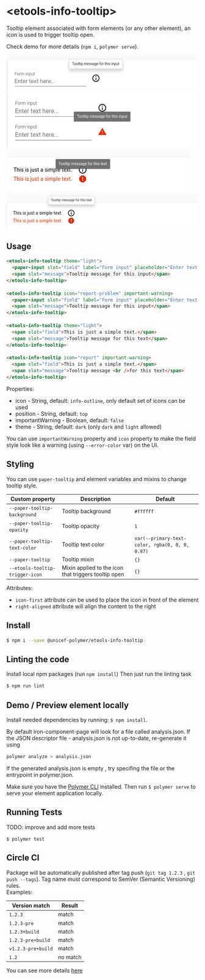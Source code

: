 # \<etools-info-tooltip\>

Tooltip element associated with form elements (or any other element),
an icon is used to trigger tooltip open.

Check demo for more details (`npm i`, `polymer serve`).

![paper-input tooltip](https://raw.githubusercontent.com/unicef-polymer/etools-info-tooltip/HEAD/screenshots/tooltip_for_paper_input.png)
![paper-input-tooltip important warning](https://raw.githubusercontent.com/unicef-polymer/etools-info-tooltip/HEAD/screenshots/tooltip_important_warning_for_paper_input.png)
![text element important warning tooltip](https://raw.githubusercontent.com/unicef-polymer/etools-info-tooltip/HEAD/screenshots/tooltip-important-warnin_text_elementg.png)
![text element tooltip](https://raw.githubusercontent.com/unicef-polymer/etools-info-tooltip/HEAD/screenshots/tooltip_text_element.png)

## Usage

```html
<etools-info-tooltip theme="light">
  <paper-input slot="field" label="Form input" placeholder="Enter text here..."></paper-input>
  <span slot="message">Tooltip message for this input</span>
</etools-info-tooltip>

<etools-info-tooltip icon="report-problem" important-warning>
  <paper-input slot="field" label="Form input" placeholder="Enter text here..."></paper-input>
  <span slot="message">Tooltip message for this input</span>
</etools-info-tooltip>

<etools-info-tooltip theme="light">
  <span slot="field">This is just a simple text.</span>
  <span slot="message">Tooltip message for this text</span>
</etools-info-tooltip>

<etools-info-tooltip icon="report" important-warning>
  <span slot="field">This is just a simple text.</span>
  <span slot="message">Tooltip message <br />for this text</span>
</etools-info-tooltip>
```

Properties:

- icon - String, default: `info-outline`, only default set of icons can be used
- position - String, default: `top`
- importantWarning - Boolean, default: `false`
- theme - String, default: `dark` (only `dark` and `light` allowed)

You can use `importantWarning` property and `icon` property to make the field style look like a warning
(using `--error-color` var) on the UI.

## Styling

You can use `paper-tooltip` and element variables and mixins to change tooltip style.

| Custom property                 | Description                                          | Default                                         |
| ------------------------------- | ---------------------------------------------------- | ----------------------------------------------- |
| `--paper-tooltip-background`    | Tooltip background                                   | `#ffffff`                                       |
| `--paper-tooltip-opacity`       | Tooltip opacity                                      | `1`                                             |
| `--paper-tooltip-text-color`    | Tooltip text color                                   | `var(--primary-text-color, rgba(0, 0, 0, 0.87)` |
| `--paper-tooltip`               | Tooltip mixin                                        | `{}`                                            |
| `--etools-tooltip-trigger-icon` | Mixin applied to the icon that triggers tooltip open | `{}`                                            |

Attributes:

- `icon-first` attribute can be used to place the icon in front of the element
- `right-aligned` attribute will align the content to the right

## Install

```bash
$ npm i --save @unicef-polymer/etools-info-tooltip
```

## Linting the code

Install local npm packages (run `npm install`)
Then just run the linting task

```bash
$ npm run lint
```

## Demo / Preview element locally

Install needed dependencies by running: `$ npm install`.

By default iron-component-page will look for a file called analysis.json. If the JSON descriptor file - analysis.json is not up-to-date, re-generate it using

```bash
polymer analyze > analysis.json
```

If the generated analysis.json is empty , try specifing the file or the entrypoint in polymer.json.

Make sure you have the [Polymer CLI](https://www.npmjs.com/package/polymer-cli) installed. Then run `$ polymer serve` to serve your element application locally.

## Running Tests

TODO: improve and add more tests

```
$ polymer test
```

## Circle CI

Package will be automatically published after tag push (`git tag 1.2.3` , `git push --tags`). Tag name must correspond to SemVer (Semantic Versioning) rules.  
Examples:

| Version match      | Result   |
| ------------------ | -------- |
| `1.2.3`            | match    |
| `1.2.3-pre`        | match    |
| `1.2.3+build`      | match    |
| `1.2.3-pre+build`  | match    |
| `v1.2.3-pre+build` | match    |
| `1.2`              | no match |

You can see more details [here](https://rgxdb.com/r/40OZ1HN5)
